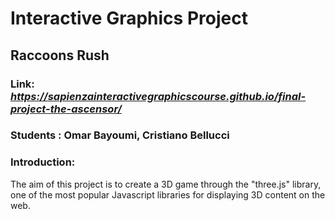 # Interactive Graphics Project
## Raccoons Rush
### Link: *https://sapienzainteractivegraphicscourse.github.io/final-project-the-ascensor/*
### Students : Omar Bayoumi, Cristiano Bellucci
### Introduction:
The aim of this project is to create a 3D game through the "three.js" library, one of the most popular Javascript libraries for displaying 3D content on the web. <br>
